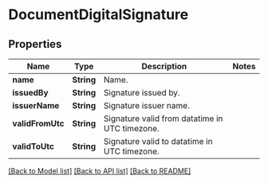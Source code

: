 # DocumentDigitalSignature

## Properties
Name | Type | Description | Notes
------------ | ------------- | ------------- | -------------
**name** | **String** | Name. | 
**issuedBy** | **String** | Signature issued by. | 
**issuerName** | **String** | Signature issuer name. | 
**validFromUtc** | **String** | Signature valid from datatime in UTC timezone. | 
**validToUtc** | **String** | Signature valid to datatime in UTC timezone. | 

[[Back to Model list]](../README.md#documentation-for-models) [[Back to API list]](../README.md#documentation-for-api-endpoints) [[Back to README]](../README.md)


